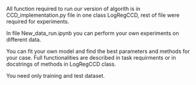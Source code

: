 All function required to run our version of algorith is in CCD_implementation.py file in one class LogRegCCD, rest of file were required for experiments.

In file New_data_run.ipynb you can perform your own experiments on different data.

You can fit your own model and find the best parameters and methods for your case. Full functionalities are described in task requirments or in docstrings of methods in LogRegCCD class.

You need only training and test dataset. 